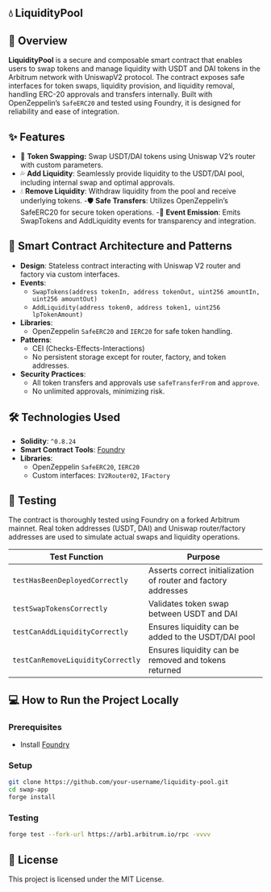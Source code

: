 ## 💧 LiquidityPool

## 📝 Overview

**LiquidityPool** is a secure and composable smart contract that enables users to swap tokens and manage liquidity with USDT and DAI tokens in the Arbitrum network with UniswapV2 protocol. The contract exposes safe interfaces for token swaps, liquidity provision, and liquidity removal, handling ERC-20 approvals and transfers internally. Built with OpenZeppelin’s `SafeERC20` and tested using Foundry, it is designed for reliability and ease of integration.

## ✨ Features

- 🔁 **Token Swapping:** Swap USDT/DAI tokens using Uniswap V2’s router with custom parameters.
- 💦 **Add Liquidity**: Seamlessly provide liquidity to the USDT/DAI pool, including internal swap and optimal approvals.
- 💧 **Remove Liquidity**: Withdraw liquidity from the pool and receive underlying tokens.
  -🛡️ **Safe Transfers**: Utilizes OpenZeppelin’s SafeERC20 for secure token operations.
  -📢 **Event Emission**: Emits SwapTokens and AddLiquidity events for transparency and integration.

## 🧩 Smart Contract Architecture and Patterns

- **Design**: Stateless contract interacting with Uniswap V2 router and factory via custom interfaces.
- **Events**:
  - `SwapTokens(address tokenIn, address tokenOut, uint256 amountIn, uint256 amountOut)`
  - `AddLiquidity(address token0, address token1, uint256 lpTokenAmount)`
- **Libraries**:
  - OpenZeppelin `SafeERC20` and `IERC20` for safe token handling.
- **Patterns**:
  - CEI (Checks-Effects-Interactions)
  - No persistent storage except for router, factory, and token addresses.
- **Security Practices**:
  - All token transfers and approvals use `safeTransferFrom` and `approve`.
  - No unlimited approvals, minimizing risk.

## 🛠 Technologies Used

- **Solidity**: `^0.8.24`
- **Smart Contract Tools**: [Foundry](https://book.getfoundry.sh/)
- **Libraries**:
  - OpenZeppelin `SafeERC20`, `IERC20`
  - Custom interfaces: `IV2Router02`, `IFactory`

## 🧪 Testing

The contract is thoroughly tested using Foundry on a forked Arbitrum mainnet. Real token addresses (USDT, DAI) and Uniswap router/factory addresses are used to simulate actual swaps and liquidity operations.

| Test Function                     | Purpose                                                        |
| --------------------------------- | -------------------------------------------------------------- |
| `testHasBeenDeployedCorrectly`    | Asserts correct initialization of router and factory addresses |
| `testSwapTokensCorrectly`         | Validates token swap between USDT and DAI                      |
| `testCanAddLiquidityCorrectly`    | Ensures liquidity can be added to the USDT/DAI pool            |
| `testCanRemoveLiquidityCorrectly` | Ensures liquidity can be removed and tokens returned           |

## 💻 How to Run the Project Locally

### Prerequisites

- Install [Foundry](https://book.getfoundry.sh/)

### Setup

```bash
git clone https://github.com/your-username/liquidity-pool.git
cd swap-app
forge install
```

### Testing

```bash
forge test --fork-url https://arb1.arbitrum.io/rpc -vvvv
```

## 📜 License

This project is licensed under the MIT License.
